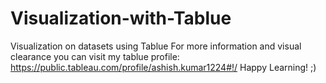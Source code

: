 # Visualization-with-Tablue
Visualization on datasets using Tablue
For more information and visual clearance you can visit my tablue profile: https://public.tableau.com/profile/ashish.kumar1224#!/
Happy Learning! ;)
